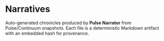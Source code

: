 # Narratives

Auto-generated chronicles produced by **Pulse Narrator** from Pulse/Continuum snapshots.
Each file is a deterministic Markdown artifact with an embedded hash for provenance.
